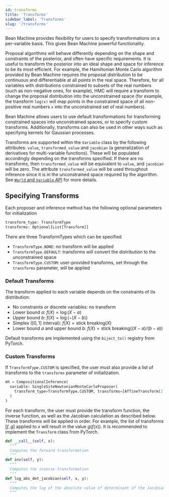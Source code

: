```yaml
---
id: transforms
title: 'Transforms'
sidebar_label: 'Transforms'
slug: '/transforms'
---
```


Bean Machine provides flexibility for users to specify transformations on a per-variable basis. This gives Bean Machine powerful functionality.

Proposal algorithms will behave differently depending on the shape and constraints of the posterior, and often have specific requirements. It is useful to transform the posterior into an ideal shape and space for inference to be its most efficient. For example, the Hamiltonian Monte Carlo algorithm provided by Bean Machine requires the proposal distribution to be continuous and differentiable at all points in the real space. Therefore, for all variables with distributions constrained to subsets of the real numbers (such as non-negative ones, for example), HMC will require a transform to change the proposal distribution into the unconstrained space (for example, the transform `log(x)` will map points in the constrained space of all non-positive real numbers `x` into the unconstrained set of real numbers).

Bean Machine allows users to use default transformations for transforming constrained spaces into unconstrained spaces, or to specify custom transforms. Additionally, transforms can also be used in other ways such as specifying kernels for Gaussian processes.

Transforms are supported within the `Variable` class by the following attributes: `value`, `transformed_value` and `jacobian` (a generalization of derivatives for multi-variable functions). These will be populated accordingly depending on the transforms specified. If there are no transforms, then `transformed_value` will be equivalent to `value`, and `jacobian` will be zero. The attribute `transformed_value` will be used throughout inference since it is in the unconstrained space required by the algorithm. See [`World` and `Variable` API](../../world.md) for more details.

## Specifying Transforms
Each proposer and inference method has the following optional parameters for initialization
```py
transform_type: TransformType
transforms: Optional[List[Transform]]
```

There are three TransformTypes which can be specified
* `TransformType.NONE`: no transform will be applied
* `TransformType.DEFAULT`: transforms will convert the distribution to the unconstrained space
* `TransformType.CUSTOM`: user-provided transforms, set through the `transforms` parameter, will be applied

### Default Transforms

The transform applied to each variable depends on the constraints of its distribution:

* No constraints or discrete variables: no transform
* Lower bound $a$: $f(X) = \log(X - a)$
* Upper bound $b$: $f(X) = \log(-(X - b))$
* Simplex ($[0,1]$ interval): $f(X) = \text{stick breaking}(X)$
* Lower bound $a$ and upper bound $b$: $f(X) = \text{stick breaking}((X - a) / (b - a))$

Default transforms are implemented using the `biject_to()` registry from PyTorch.

### Custom Transforms
If `TransformType.CUSTOM` is specified, the user must also provide a list of transforms to the `transforms` parameter of initialization.
```py
mh = CompositionalInference(
  variable: SingleSiteNewtonianMonteCarloProposer(
    transform_type=TransformType.CUSTOM, transforms=[AffineTransform(2.0, 1.0)]
  )
)
```

For each transform, the user must provide the transform function, the inverse function, as well as the Jacobian calculation as described below. These transforms will be applied in order. For example, the list of transforms $[f, g]$ applied to $x$ will result in the value $g(f(x))$. It is recommended to implement the `Transform` class from PyTorch.
```py
def __call__(self, x):
  """
  Computes the forward transformation
  """
def inv(self, y):
  """
  Computes the inverse transformation
  """
def log_abs_det_jacobian(self, x, y):
  """
  Computes the log of the absolute value of determinant of the Jacobian `log |dy/dx|`
  """
```
